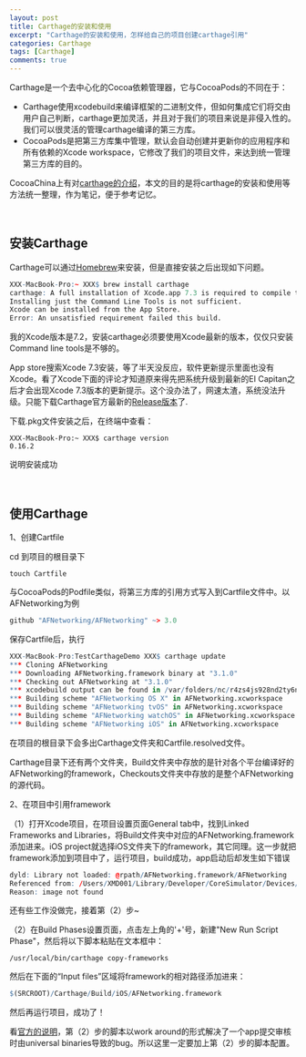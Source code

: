 ```yaml
---
layout: post
title: Carthage的安装和使用
excerpt: "Carthage的安装和使用，怎样给自己的项目创建carthage引用"
categories: Carthage
tags: [Carthage]
comments: true
---
```


Carthage是一个去中心化的Cocoa依赖管理器，它与CocoaPods的不同在于：

* Carthage使用xcodebuild来编译框架的二进制文件，但如何集成它们将交由用户自己判断，carthage更加灵活，并且对于我们的项目来说是非侵入性的。我们可以很灵活的管理carthage编译的第三方库。
* CocoaPods是把第三方库集中管理，默认会自动创建并更新你的应用程序和所有依赖的Xcode workspace，它修改了我们的项目文件，来达到统一管理第三方库的目的。

CocoaChina上有对[carthage的介绍](http://www.cocoachina.com/ios/20141204/10528.html)，本文的目的是将carthage的安装和使用等方法统一整理，作为笔记，便于参考记忆。

<br/>

## 安装Carthage

Carthage可以通过[Homebrew](http://brew.sh/)来安装，但是直接安装之后出现如下问题。

```r
XXX-MacBook-Pro:~ XXX$ brew install carthage
carthage: A full installation of Xcode.app 7.3 is required to compile this software.
Installing just the Command Line Tools is not sufficient.
Xcode can be installed from the App Store.
Error: An unsatisfied requirement failed this build.
```
我的Xcode版本是7.2，安装carthage必须要使用Xcode最新的版本，仅仅只安装Command line tools是不够的。

App store搜索Xcode 7.3安装，等了半天没反应，软件更新提示里面也没有Xcode。看了Xcode下面的评论才知道原来得先把系统升级到最新的EI Capitan之后才会出现Xcode 7.3版本的更新提示。这个没办法了，网速太渣，系统没法升级。只能下载Carthage官方最新的[Release版本](https://github.com/Carthage/Carthage/releases)了.

下载.pkg文件安装之后，在终端中查看：

```
XXX-MacBook-Pro:~ XXX$ carthage version
0.16.2
```
说明安装成功

<br/>

## 使用Carthage

1、创建Cartfile

cd 到项目的根目录下

```
touch Cartfile
```
与CocoaPods的Podfile类似，将第三方库的引用方式写入到Cartfile文件中。以AFNetworking为例

```r
github "AFNetworking/AFNetworking" ~> 3.0
```
保存Cartfile后，执行

```r
XXX-MacBook-Pro:TestCarthageDemo XXX$ carthage update
*** Cloning AFNetworking
*** Downloading AFNetworking.framework binary at "3.1.0"
*** Checking out AFNetworking at "3.1.0"
*** xcodebuild output can be found in /var/folders/nc/r4zs4js928nd2ty6ng64c7sr0000gp/T/carthage-xcodebuild.nVuUQ1.log
*** Building scheme "AFNetworking OS X" in AFNetworking.xcworkspace
*** Building scheme "AFNetworking tvOS" in AFNetworking.xcworkspace
*** Building scheme "AFNetworking watchOS" in AFNetworking.xcworkspace
*** Building scheme "AFNetworking iOS" in AFNetworking.xcworkspace
```
在项目的根目录下会多出Carthage文件夹和Cartfile.resolved文件。

Carthage目录下还有两个文件夹，Build文件夹中存放的是针对各个平台编译好的AFNetworking的framework，Checkouts文件夹中存放的是整个AFNetworking的源代码。

2、在项目中引用framework

（1）打开Xcode项目，在项目设置页面General tab中，找到Linked Frameworks and Libraries，将Build文件夹中对应的AFNetworking.framework添加进来。iOS project就选择iOS文件夹下的framework，其它同理。这一步就把framework添加到项目中了，运行项目，build成功，app启动后却发生如下错误

```r
dyld: Library not loaded: @rpath/AFNetworking.framework/AFNetworking
Referenced from: /Users/XMD001/Library/Developer/CoreSimulator/Devices/1C63D6A2-7EBA-420B-99C4-38C7C1A25911/data/Containers/Bundle/Application/7F3B81EA-9ADF-46DF-9F32-E80F6BED1628/TestCarthageDemo.app/TestCarthageDemo
Reason: image not found
```
还有些工作没做完，接着第（2）步~

（2）在Build Phases设置页面，点击左上角的'+'号，新建"New Run Script Phase"，然后将以下脚本粘贴在文本框中：

```
/usr/local/bin/carthage copy-frameworks
```
然后在下面的“Input files”区域将framework的相对路径添加进来：

```r
$(SRCROOT)/Carthage/Build/iOS/AFNetworking.framework
```
然后再运行项目，成功了！

看[官方的说明](https://github.com/Carthage/Carthage)，第（2）步的脚本以work around的形式解决了一个app提交审核时由universal binaries导致的bug。所以这里一定要加上第（2）步的脚本配置。



